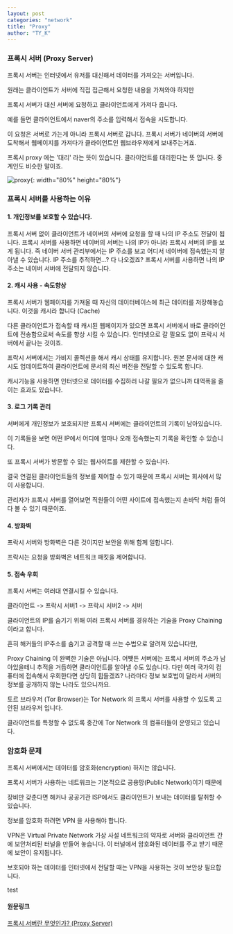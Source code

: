 ```yaml
---
layout: post
categories: "network"
title: "Proxy"
author: "TY_K"
---
```


### 프록시 서버 (Proxy Server)

프록시 서버는 인터넷에서 유저를 대신해서 데이터를 가져오는 서버입니다.

원래는 클라이언트가 서버에 직접 접근해서 요청한 내용을 가져와야 하지만

프록시 서버가 대신 서버에 요청하고 클라이언트에게 가져다 줍니다.

예를 들면 클라이언트에서 naver의 주소를 입력해서 접속을 시도합니다.

이 요청은 서버로 가는게 아니라 프록시 서버로 갑니다. 프록시 서버가 네이버의 서버에 도착해서 웹페이지를 가져다가 클라이언트인 웹브라우저에게 보내주는거죠.

프록시 proxy 에는 '대리' 라는 뜻이 있습니다. 클라이언트를 대리한다는 뜻 입니다. 중계인도 비슷한 말이죠.

![proxy](https://img1.daumcdn.net/thumb/R1280x0/?scode=mtistory2&fname=https%3A%2F%2Fblog.kakaocdn.net%2Fdn%2FbpfOpn%2FbtqTADLfdgs%2Fr3NsKwniZYXswuSV8PRzd1%2Fimg.png){: width="80%" height="80%"}

### 프록시 서버를 사용하는 이유

#### 1. 개인정보를 보호할 수 있습니다.

프록시 서버 없이 클라이언트가 네이버의 서버에 요청을 할 때 나의 IP 주소도 전달이 됩니다. 프록시 서버를 사용하면 네이버의 서버는 나의 IP가 아니라 프록시 서버의 IP를 보게 됩니다. 즉 네이버 서버 관리부에서는 IP 주소를 보고 어디서 네이버에 접속했는지 알아낼 수 있습니다. IP 주소를 추적하면...? 다 나오겠죠? 프록시 서버를 사용하면 나의 IP주소는 네이버 서버에 전달되지 않습니다.

#### 2. 캐시 사용 - 속도향상

프록시 서버가 웹페이지를 가져올 때 자신의 데이터베이스에 최근 데이터를 저장해놓습니다. 이것을 캐시라 합니다 (Cache)

다른 클라이언트가 접속할 때 캐시된 웹페이지가 있으면 프록시 서버에서 바로 클라이언트에 전송함으로써 속도를 향상 시킬 수 있습니다. 인터넷으로 갈 필요도 없이 프락시 서버에서 끝나는 것이죠.

프락시 서버에서는 가비지 콜렉션을 해서 캐시 상태를 유지합니다. 원본 문서에 대한 캐시도 업데이트하여 클라이언트에 문서의 최신 버전을 전달할 수 있도록 합니다.

캐시기능을 사용하면 인터넷으로 데이터를 수집하러 나갈 필요가 없으니까 대역폭을 줄이는 효과도 있습니다.

#### 3. 로그 기록 관리

서버에게 개인정보가 보호되지만 프록시 서버에는 클라이언트의 기록이 남아있습니다.

이 기록들을 보면 어떤 IP에서 어디에 얼마나 오래 접속했는지 기록을 확인할 수 있습니다.

또 프록시 서버가 방문할 수 있는 웹사이트를 제한할 수 있습니다.

결국 연결된 클라이언트들의 정보를 제어할 수 있기 때문에 프록시 서버는 회사에서 많이 사용합니다.

관리자가 프록시 서버를 열어보면 직원들이 어떤 사이트에 접속했는지 손바닥 처럼 들여다 볼 수 있기 때문이죠.

#### 4. 방화벽

프락시 서버와 방화벽은 다른 것이지만 보안을 위해 함께 일합니다.

프락시는 요청을 방화벽은 네트워크 패킷을 제어합니다.

#### 5. 접속 우회

프록시 서버는 여러대 연결시킬 수 있습니다.

클라이언트 -> 프락시 서버1 -> 프락시 서버2 -> 서버

클라이언트의 IP를 숨기기 위해 여러 프록시 서버를 경유하는 기술을 Proxy Chaining 이라고 합니다.

흔히 해커들의 IP주소를 숨기고 공격할 때 쓰는 수법으로 알려져 있습니다만,

Proxy Chaining 이 완벽한 기술은 아닙니다. 어쨋든 서버에는 프록시 서버의 주소가 남아있을테니 추적을 거듭하면 클라이언트를 알아낼 수도 있습니다. 다만 여러 국가의 컴퓨터에 접속해서 우회한다면 상당히 힘들겠죠? 나라마다 정보 보호법이 달라서 서버의 정보를 공개하지 않는 나라도 있으니까요.

토르 브라우저 (Tor Browser)는 Tor Network 의 프록시 서버를 사용할 수 있도록 고안된 브라우저 입니다.

클라이언트를 특정할 수 없도록 중간에 Tor Network 의 컴퓨터들이 운영되고 있습니다.

### 암호화 문제

프록시 서버에서는 데이터를 암호화(encryption) 하지는 않습니다.

프록시 서버가 사용하는 네트워크는 기본적으로 공용망(Public Network)이기 때문에

장비만 갖춘다면 해커나 공공기관 ISP에서도 클라이언트가 보내는 데이터를 탈취할 수 있습니다.

정보를 암호화 하려면 VPN 을 사용해야 합니다.

VPN은 Virtual Private Network 가상 사설 네트워크의 약자로 서버와 클라이언트 간에 보안처리된 터널을 만들어 놓습니다. 이 터널에서 암호화된 데이터를 주고 받기 때문에 보안이 유지됩니다.

보호되야 하는 데이터를 인터넷에서 전달할 때는 VPN을 사용하는 것이 보안상 필요합니다.

test

#### 원문링크

[프록시 서버란 무엇인가? (Proxy Server)][proxy]

[proxy]: https://digiconfactory.tistory.com/entry/%ED%94%84%EB%A1%9D%EC%8B%9C-%EC%84%9C%EB%B2%84-Proxy-Server-%EB%9E%80-%EB%AC%B4%EC%97%87%EC%9D%B8%EA%B0%80 "proxy"